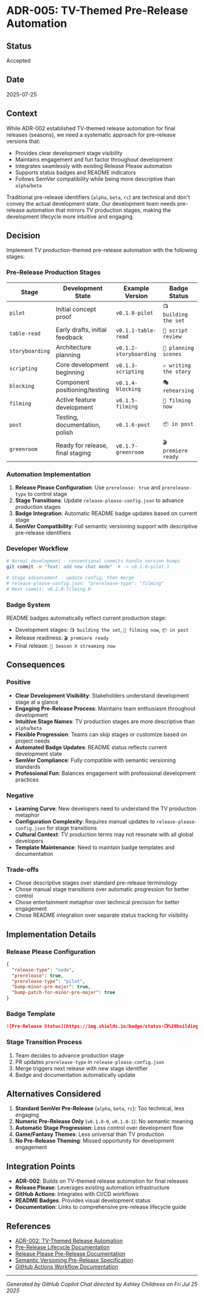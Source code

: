# ADR-005: TV-Themed Pre-Release Automation

## Status

Accepted

## Date

2025-07-25

## Context

While ADR-002 established TV-themed release automation for final releases (seasons), we need a systematic approach for pre-release versions that:

- Provides clear development stage visibility
- Maintains engagement and fun factor throughout development
- Integrates seamlessly with existing Release Please automation
- Supports status badges and README indicators
- Follows SemVer compatibility while being more descriptive than `alpha`/`beta`

Traditional pre-release identifiers (`alpha`, `beta`, `rc`) are technical and don't convey the actual development state. Our development team needs pre-release automation that mirrors TV production stages, making the development lifecycle more intuitive and engaging.

## Decision

Implement TV production-themed pre-release automation with the following stages:

### Pre-Release Production Stages

| Stage | Development State | Example Version | Badge Status |
| - | - | - | - |
| `pilot` | Initial concept proof | `v0.1.0-pilot` | `📺 building the set` |
| `table-read` | Early drafts, initial feedback | `v0.1.1-table-read` | `📝 script review` |
| `storyboarding` | Architecture planning | `v0.1.2-storyboarding` | `🎨 planning scenes` |
| `scripting` | Core development beginning | `v0.1.3-scripting` | `✍️ writing the story` |
| `blocking` | Component positioning/testing | `v0.1.4-blocking` | `🎭 rehearsing` |
| `filming` | Active feature development | `v0.1.5-filming` | `📸 filming now` |
| `post` | Testing, documentation, polish | `v0.1.6-post` | `📦 in post` |
| `greenroom` | Ready for release, final staging | `v0.1.7-greenroom` | `🎬 premiere ready` |

### Automation Implementation

1. **Release Please Configuration**: Use `prerelease: true` and `prerelease-type` to control stage
2. **Stage Transitions**: Update `release-please-config.json` to advance production stages
3. **Badge Integration**: Automatic README badge updates based on current stage
4. **SemVer Compatibility**: Full semantic versioning support with descriptive pre-release identifiers

### Developer Workflow

```bash
# Normal development - conventional commits handle version bumps
git commit -m "feat: add new chat mode"  # -> v0.1.0-pilot.1

# Stage advancement - update config, then merge
# release-please-config.json: "prerelease-type": "filming"
# Next commit: v0.2.0-filming.0
```

### Badge System

README badges automatically reflect current production stage:

- Development stages: `📺 building the set`, `📸 filming now`, `📦 in post`
- Release readiness: `🎬 premiere ready`
- Final release: `🎉 Season X streaming now`

## Consequences

### Positive

- **Clear Development Visibility**: Stakeholders understand development stage at a glance
- **Engaging Pre-Release Process**: Maintains team enthusiasm throughout development
- **Intuitive Stage Names**: TV production stages are more descriptive than `alpha`/`beta`
- **Flexible Progression**: Teams can skip stages or customize based on project needs
- **Automated Badge Updates**: README status reflects current development state
- **SemVer Compliance**: Fully compatible with semantic versioning standards
- **Professional Fun**: Balances engagement with professional development practices

### Negative

- **Learning Curve**: New developers need to understand the TV production metaphor
- **Configuration Complexity**: Requires manual updates to `release-please-config.json` for stage transitions
- **Cultural Context**: TV production terms may not resonate with all global developers
- **Template Maintenance**: Need to maintain badge templates and documentation

### Trade-offs

- Chose descriptive stages over standard pre-release terminology
- Chose manual stage transitions over automatic progression for better control
- Chose entertainment metaphor over technical precision for better engagement
- Chose README integration over separate status tracking for visibility

## Implementation Details

### Release Please Configuration

```json
{
  "release-type": "node",
  "prerelease": true,
  "prerelease-type": "pilot",
  "bump-minor-pre-major": true,
  "bump-patch-for-minor-pre-major": true
}
```

### Badge Template

```markdown
![Pre-Release Status](https://img.shields.io/badge/status-📺%20building%20the%20set-blue)
```

### Stage Transition Process

1. Team decides to advance production stage
2. PR updates `prerelease-type` in `release-please-config.json`
3. Merge triggers next release with new stage identifier
4. Badge and documentation automatically update

## Alternatives Considered

1. **Standard SemVer Pre-Release** (`alpha`, `beta`, `rc`): Too technical, less engaging
2. **Numeric Pre-Release Only** (`v0.1.0-0`, `v0.1.0-1`): No semantic meaning
3. **Automatic Stage Progression**: Less control over development flow
4. **Game/Fantasy Themes**: Less universal than TV production
5. **No Pre-Release Theming**: Missed opportunity for development engagement

## Integration Points

- **ADR-002**: Builds on TV-themed release automation for final releases
- **Release Please**: Leverages existing automation infrastructure
- **GitHub Actions**: Integrates with CI/CD workflows
- **README Badges**: Provides visual development status
- **Documentation**: Links to comprehensive pre-release lifecycle guide

## References

- [ADR-002: TV-Themed Release Automation](./002-tv-themed-release-automation.md)
- [Pre-Release Lifecycle Documentation](../prerelease-lifecycle.md)
- [Release Please Pre-Release Documentation](https://github.com/googleapis/release-please#pre-release-versions)
- [Semantic Versioning Pre-Release Specification](https://semver.org/#spec-item-9)
- [GitHub Actions Workflow Documentation](../github-actions-workflow.md)

---

_Generated by GitHub Copilot Chat directed by Ashley Childress on Fri Jul 25 2025_
